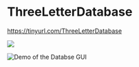 # ThreeLetterDatabase
https://tinyurl.com/ThreeLetterDatabase

![](https://static.wixstatic.com/media/9ee6ac_be89129035684577af834c496696249b~mv2.png)

![Demo of the Databse GUI](https://static.wixstatic.com/media/9ee6ac_01e70f62428945c19d6165313c8f2cdb~mv2.png)

